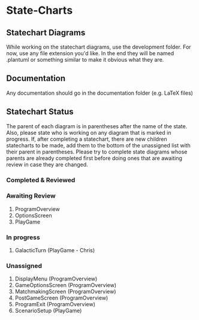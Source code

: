# State-Charts

## Statechart Diagrams
While working on the statechart diagrams, use the development folder.
For now, use any file extension you'd like.  In the end they will be named .plantuml or something similar to make it obvious what they are.

## Documentation
Any documentation should go in the documentation folder (e.g. LaTeX files)

## Statechart Status
The parent of each diagram is in parentheses after the name of the state.  Also, please state who is working on any diagram that is marked in progress.  If, after completing a statechart, there are new children statecharts to be made, add them to the bottom of the unassigned list with their parent in parentheses.  Please try to complete state diagrams whose parents are already completed first before doing ones that are awaiting review in case they are changed.

### Completed & Reviewed

### Awaiting Review
 1.  ProgramOverview
 1.  OptionsScreen
 1.  PlayGame

### In progress
 1.  GalacticTurn (PlayGame - Chris)

### Unassigned
 1.  DisplayMenu (ProgramOverview)
 1.  GameOptionsScreen (ProgramOverview)
 1.  MatchmakingScreen (ProgramOverview)
 1.  PostGameScreen (ProgramOverview)
 1.  ProgramExit (ProgramOverview)
 1.  ScenarioSetup (PlayGame)